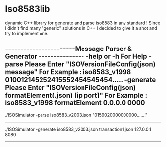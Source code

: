 # Iso8583lib 
dynamic C++ library for generate and parse iso8583 in any standard ! Since I didn't find many "generic" solutions in C++ I decided
to give it a shot and try to implement one.

-----------------------Message Parser & Generator ---------------
-help or -h For Help
-parse
         Please Enter "ISOVersionFileConfig(json) message"
         For Example : iso8583_v1998 010012145252415552454545454.....
-generate
         Please Enter "ISOVersionFileConfig(json) formatElement(.json) [ip port]"
         For Example : iso8583_v1998 formatElement 0.0.0.0 0000
---------------------------------------------------------------------------

./ISOSimulator -parse iso8583_v2003.json "0159020000000000......."

---------------------------------------------------------------------------

./ISOSimulator -generate iso8583_v2003.json transaction1.json 127.0.0.1 8080

---------------------------------------------------------------------------
